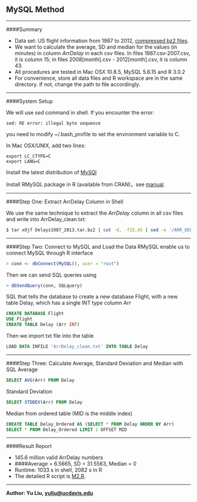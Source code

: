MySQL Method
---------------------
----

####Summary
* Data set: US flight information from 1987 to 2012, [compressed bz2 files].
* We want to calculate the average, SD and median for the values (in minutes) in column *ArrDelay* in each csv files. In files 1987.csv-2007.csv, it is column 15; in files 2008[month].csv - 2012[month].csv, it is column 43.
* All procedures are tested in Mac OSX 10.8.5, MySQL 5.6.15 and R 3.0.2
* For convenience, store all data files and R workspace are in the same directory. If not, change the path to file accordingly.
---

####System Setup

We will use *sed* command in shell. If you encounter the error:
```
sed: RE error: illegal byte sequence
```
you need to modify ~/.bash_profile to set the environment variable to C.

In Mac OSX/UNIX, add two lines:
```
export LC_CTYPE=C 
export LANG=C
```
Install the latest distribution of [MySQl](http://dev.mysql.com/downloads/)

Install RMySQL package in R (available from CRAN)，see [manual](http://cran.r-project.org/web/packages/RMySQL/RMySQL.pdf).

----
####Step One: Extract ArrDelay Column in Shell

We use the same technique to extract the *ArrDelay* column in all csv files and write into ArrDelay_clean.txt:
```bash
$ tar xOjf Delays1987_2013.tar.bz2 | cut -d, -f15,45 | sed -e '/ARR_DEL15/d' -e 's/[^0-9.-]*//g' -e '/^$/d' -e 's/\.00// > ArrDelay_clean.txt' 
```
-----
####Step Two: Connect to MySQL and Load the Data
RMySQL enable us to connect MySQL through R interface
```R
> conn <- dbConnect(MySQL(), user = "root")
```
Then we can send SQL queries using
```R
> dbSendQuery(conn, SQLquery)
```
SQL that tells the database to create a new database Flight, with a new table Delay, which has a single INT type column Arr 
```SQL
CREATE DATABASE Flight
USE Flight
CREATE TABLE Delay (Arr INT)
```
Then we import txt file into the table
```SQL
LOAD DATA INFILE 'ArrDelay_clean.txt' INTO TABLE Delay
```

----
####Step Three: Calculate Average, Standard Deviation and Median with SQL
Average
```SQl
SELECT AVG(Arr) FROM Delay
```
Standard Deviation
```SQL
SELECT STDDEV(Arr) FROM Delay
```
Median from ordered table (MID is the middle index)
```SQL
CREATE TABLE Delay_Ordered AS (SELECT * FROM Delay ORDER BY Arr)
SELECT * FROM Delay_Ordered LIMIT 1 OFFSET MID
```
---
####Result Report
* 145.6 million valid ArrDelay numbers
* ####Average = 6.5665, SD = 31.5563, Median = 0
* Runtime: 1033 s in shell,  2082 s in R
* The detailed R script is [M2.R](https://github.com/eileenlyly/STA250HW1/blob/master/M2.R).
----
**Author: Yu Liu, [yuliu@ucdavis.edu](mailto:yuliu@ucdavis.edu)**

[compressed bz2 files]: http://eeyore.ucdavis.edu/stat250/Data/Airlines/Delays1987_2013.tar.bz2

    